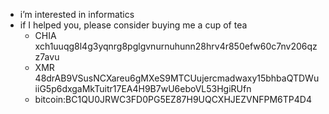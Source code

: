 - i’m interested in informatics
- if I helped you, please consider buying me a cup of tea 
  - CHIA xch1uuqg8l4g3yqnrg8pglgvnurnuhunn28hrv4r850efw60c7nv206qzz7avu
  - XMR 48drAB9VSusNCXareu6gMXeS9MTCUujercmadwaxy15bhbaQTDWuiiG5p6dxgaMkTuitr17EA4H9B7wU6eboVL53HgiRUfn
  - bitcoin:BC1QU0JRWC3FD0PG5EZ87H9UQCXHJEZVNFPM6TP4D4
